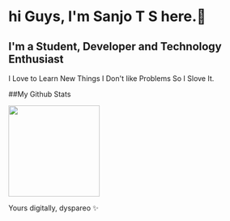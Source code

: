 # hi Guys, I'm  Sanjo T S here.👋

## I'm a Student, Developer and Technology Enthusiast
I Love to Learn New Things
I Don't like Problems So I Slove It.


##My Github Stats


<img height="180em" src="https://github-readme-stats.vercel.app/api?username=dyspareo&show_icons=true&hide_border=true&&count_private=true&include_all_commits=true" />


Yours digitally,
dyspareo ✨
